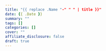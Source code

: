 ```yaml
---
title: "{{ replace .Name "-" " " | title }}"
date: {{ .Date }}
summary: ""
tags: []
categories: []
cover: ""
affiliate_disclosure: false
draft: true
---
```



